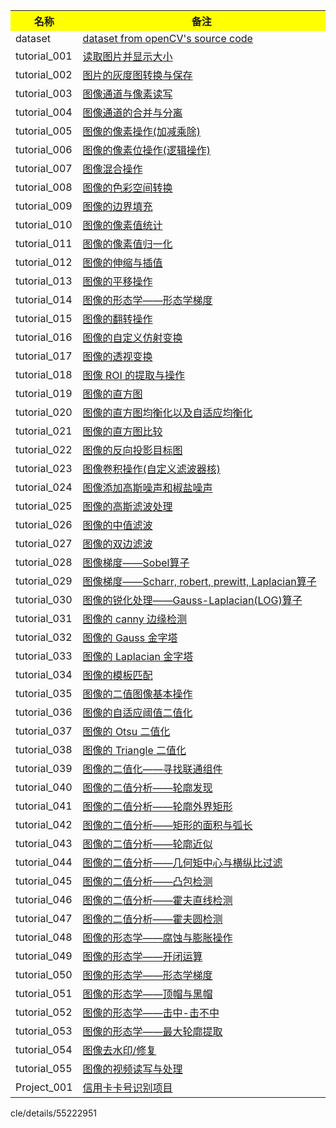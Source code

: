 <table>
  <tr>
    <th width=20%, bgcolor=yellow>名称</th>
    <th width="80%", bgcolor=yellow>备注</th>
  </tr>
  <tr>
    <td > dataset </td>
    <td> <a href="https://github.com/xiaochengsky/openCV/tree/master/dataset"> dataset from openCV's source code</a></td>
  </tr>
  <tr>
    <td > tutorial_001 </td>
    <td> <a href="https://github.com/xiaochengsky/openCV/tree/master/tutorial_001"> 读取图片并显示大小</a></td>
  </tr>
  <tr>
    <td > tutorial_002 </td>
    <td> <a href="https://github.com/xiaochengsky/openCV/tree/master/tutorial_002"> 图片的灰度图转换与保存</a></td>
  </tr>
  <tr>
    <td > tutorial_003 </td>
    <td> <a href="https://github.com/xiaochengsky/openCV/tree/master/tutorial_003"> 图像通道与像素读写</a></td>
  </tr>
  <tr>
    <td > tutorial_004 </td>
    <td> <a href="https://github.com/xiaochengsky/openCV/tree/master/tutorial_004"> 图像通道的合并与分离</a></td>
  </tr>
  <tr>
    <td > tutorial_005 </td>
    <td> <a href="https://github.com/xiaochengsky/openCV/tree/master/tutorial_005"> 图像的像素操作(加减乘除)</a></td>
  </tr>
  <tr>
    <td > tutorial_006 </td>
    <td> <a href="https://github.com/xiaochengsky/openCV/tree/master/tutorial_006"> 图像的像素位操作(逻辑操作)</a></td>
  </tr>
  <tr>
    <td > tutorial_007 </td>
    <td> <a href="https://github.com/xiaochengsky/openCV/tree/master/tutorial_007"> 图像混合操作</a></td>
  </tr>
  <tr>
    <td > tutorial_008 </td>
    <td> <a href="https://github.com/xiaochengsky/openCV/tree/master/tutorial_008"> 图像的色彩空间转换</a></td>
  </tr>  
  <tr>
    <td > tutorial_009 </td>
    <td> <a href="https://github.com/xiaochengsky/openCV/tree/master/tutorial_009"> 图像的边界填充</a></td>
  </tr>  
  <tr>
    <td > tutorial_010 </td>
    <td> <a href="https://github.com/xiaochengsky/openCV/tree/master/tutorial_010"> 图像的像素值统计</a></td>
  </tr>  
  <tr>
    <td > tutorial_011 </td>
    <td> <a href="https://github.com/xiaochengsky/openCV/tree/master/tutorial_011"> 图像的像素值归一化</a></td>
  </tr>
  <tr>
    <td > tutorial_012 </td>
    <td> <a href="https://github.com/xiaochengsky/openCV/tree/master/tutorial_012"> 图像的伸缩与插值</a></td>
  </tr>
  <tr>
    <td > tutorial_013 </td>
    <td> <a href="https://github.com/xiaochengsky/openCV/tree/master/tutorial_013"> 图像的平移操作</a></td>
  </tr>
  <tr>
    <td > tutorial_014 </td>
    <td> <a href="https://github.com/xiaochengsky/openCV/tree/master/tutorial_014"> 图像的形态学——形态学梯度</a></td>
  </tr>
  <tr>
    <td > tutorial_015 </td>
    <td> <a href="https://github.com/xiaochengsky/openCV/tree/master/tutorial_015"> 图像的翻转操作</a></td>
  </tr>  
  <tr>
    <td > tutorial_016 </td>
    <td> <a href="https://github.com/xiaochengsky/openCV/tree/master/tutorial_016"> 图像的自定义仿射变换</a></td>
  </tr>  
  <tr>
    <td > tutorial_017 </td>
    <td> <a href="https://github.com/xiaochengsky/openCV/tree/master/tutorial_017"> 图像的透视变换</a></td>
  </tr>  
  <tr>
    <td > tutorial_018 </td>
    <td> <a href="https://github.com/xiaochengsky/openCV/tree/master/tutorial_018"> 图像 ROI 的提取与操作</a></td>
  </tr>
  <tr>
    <td > tutorial_019 </td>
    <td> <a href="https://github.com/xiaochengsky/openCV/tree/master/tutorial_019"> 图像的直方图</a></td>
  </tr>  
  <tr>
    <td > tutorial_020 </td>
    <td> <a href="https://github.com/xiaochengsky/openCV/tree/master/tutorial_020"> 图像的直方图均衡化以及自适应均衡化</a></td>
  </tr>  
  <tr>
    <td > tutorial_021 </td>
    <td> <a href="https://github.com/xiaochengsky/openCV/tree/master/tutorial_021"> 图像的直方图比较</a></td>
  </tr>
  <tr>
    <td > tutorial_022 </td>
    <td> <a href="https://github.com/xiaochengsky/openCV/tree/master/tutorial_022"> 图像的反向投影目标图</a></td>
  </tr>
  <tr>
    <td > tutorial_023 </td>
    <td> <a href="https://github.com/xiaochengsky/openCV/tree/master/tutorial_023"> 图像卷积操作(自定义滤波器核)</a></td>
  </tr>
  <tr>
    <td > tutorial_024 </td>
    <td> <a href="https://github.com/xiaochengsky/openCV/tree/master/tutorial_024"> 图像添加高斯噪声和椒盐噪声</a></td>
  </tr>
  <tr>
    <td > tutorial_025 </td>
    <td> <a href="https://github.com/xiaochengsky/openCV/tree/master/tutorial_025"> 图像的高斯滤波处理</a></td>
  </tr>  
  <tr>
    <td > tutorial_026 </td>
    <td> <a href="https://github.com/xiaochengsky/openCV/tree/master/tutorial_026"> 图像的中值滤波</a></td>
  </tr>  
  <tr>
    <td > tutorial_027 </td>
    <td> <a href="https://github.com/xiaochengsky/openCV/tree/master/tutorial_027"> 图像的双边滤波</a></td>
  </tr>  
  <tr>
    <td > tutorial_028 </td>
    <td> <a href="https://github.com/xiaochengsky/openCV/tree/master/tutorial_028"> 图像梯度——Sobel算子</a></td>
  </tr>
  <tr>
    <td > tutorial_029 </td>
    <td> <a href="https://github.com/xiaochengsky/openCV/tree/master/tutorial_029"> 图像梯度——Scharr, robert, prewitt, Laplacian算子</a></td>
  </tr>   
  <tr>
    <td > tutorial_030 </td>
    <td> <a href="https://github.com/xiaochengsky/openCV/tree/master/tutorial_030"> 图像的锐化处理——Gauss-Laplacian(LOG)算子</a></td>
  </tr>  
  <tr>
    <td > tutorial_031 </td>
    <td> <a href="https://github.com/xiaochengsky/openCV/tree/master/tutorial_031"> 图像的 canny 边缘检测</a></td>
  </tr>
  <tr>
    <td > tutorial_032 </td>
    <td> <a href="https://github.com/xiaochengsky/openCV/tree/master/tutorial_032"> 图像的 Gauss 金字塔</a></td>
  </tr>
  <tr>
    <td > tutorial_033 </td>
    <td> <a href="https://github.com/xiaochengsky/openCV/tree/master/tutorial_033"> 图像的 Laplacian 金字塔</a></td>
  </tr>
  <tr>
    <td > tutorial_034 </td>
    <td> <a href="https://github.com/xiaochengsky/openCV/tree/master/tutorial_034"> 图像的模板匹配</a></td>
  </tr>
  <tr>
    <td > tutorial_035 </td>
    <td> <a href="https://github.com/xiaochengsky/openCV/tree/master/tutorial_035"> 图像的二值图像基本操作</a></td>
  </tr>  
  <tr>
    <td > tutorial_036 </td>
    <td> <a href="https://github.com/xiaochengsky/openCV/tree/master/tutorial_036"> 图像的自适应阈值二值化</a></td>
  </tr>  
  <tr>
    <td > tutorial_037 </td>
    <td> <a href="https://github.com/xiaochengsky/openCV/tree/master/tutorial_037"> 图像的 Otsu 二值化</a></td>
  </tr>  
  <tr>
    <td > tutorial_038 </td>
    <td> <a href="https://github.com/xiaochengsky/openCV/tree/master/tutorial_038"> 图像的 Triangle 二值化</a></td>
  </tr>
  <tr>
    <td > tutorial_039 </td>
    <td> <a href="https://github.com/xiaochengsky/openCV/tree/master/tutorial_039"> 图像的二值化——寻找联通组件</a></td>
  </tr>    
  <tr>
    <td > tutorial_040 </td>
    <td> <a href="https://github.com/xiaochengsky/openCV/tree/master/tutorial_040"> 图像的二值分析——轮廓发现</a></td>
  </tr>  
  <tr>
    <td > tutorial_041 </td>
    <td> <a href="https://github.com/xiaochengsky/openCV/tree/master/tutorial_041"> 图像的二值分析——轮廓外界矩形</a></td>
  </tr>
  <tr>
    <td > tutorial_042 </td>
    <td> <a href="https://github.com/xiaochengsky/openCV/tree/master/tutorial_042"> 图像的二值分析——矩形的面积与弧长</a></td>
  </tr>
  <tr>
    <td > tutorial_043 </td>
    <td> <a href="https://github.com/xiaochengsky/openCV/tree/master/tutorial_043"> 图像的二值分析——轮廓近似</a></td>
  </tr>
  <tr>
    <td > tutorial_044 </td>
    <td> <a href="https://github.com/xiaochengsky/openCV/tree/master/tutorial_044"> 图像的二值分析——几何矩中心与横纵比过滤</a></td>
  </tr>
  <tr>
    <td > tutorial_045 </td>
    <td> <a href="https://github.com/xiaochengsky/openCV/tree/master/tutorial_045"> 图像的二值分析——凸包检测</a></td>
  </tr>  
  <tr>
    <td > tutorial_046 </td>
    <td> <a href="https://github.com/xiaochengsky/openCV/tree/master/tutorial_046"> 图像的二值分析——霍夫直线检测</a></td>
  </tr>  
  <tr>
    <td > tutorial_047 </td>
    <td> <a href="https://github.com/xiaochengsky/openCV/tree/master/tutorial_047"> 图像的二值分析——霍夫圆检测</a></td>
  </tr>  
  <tr>
    <td > tutorial_048 </td>
    <td> <a href="https://github.com/xiaochengsky/openCV/tree/master/tutorial_048"> 图像的形态学——腐蚀与膨胀操作</a></td>
  </tr>
  <tr>
    <td > tutorial_049 </td>
    <td> <a href="https://github.com/xiaochengsky/openCV/tree/master/tutorial_049"> 图像的形态学——开闭运算</a></td>
  </tr>    
  <tr>
    <td > tutorial_050 </td>
    <td> <a href="https://github.com/xiaochengsky/openCV/tree/master/tutorial_050"> 图像的形态学——形态学梯度</a></td>
  </tr>
  <tr>
    <td > tutorial_051 </td>
    <td> <a href="https://github.com/xiaochengsky/openCV/tree/master/tutorial_051"> 图像的形态学——顶帽与黑帽</a></td>
  </tr>
  <tr>
    <td > tutorial_052 </td>
    <td> <a href="https://github.com/xiaochengsky/openCV/tree/master/tutorial_052"> 图像的形态学——击中-击不中</a></td>
  </tr>  
  <tr>
    <td > tutorial_053 </td>
    <td> <a href="https://github.com/xiaochengsky/openCV/tree/master/tutorial_053"> 图像的形态学——最大轮廓提取</a></td>
  </tr>  
  <tr>
    <td > tutorial_054 </td>
    <td> <a href="https://github.com/xiaochengsky/openCV/tree/master/tutorial_054"> 图像去水印/修复</a></td>
  </tr>  
  <tr>
    <td > tutorial_055 </td>
    <td> <a href="https://github.com/xiaochengsky/openCV/tree/master/tutorial_055"> 图像的视频读写与处理</a></td>
  </tr>
  <tr>
    <td > Project_001 </td>
    <td> <a href="https://github.com/xiaochengsky/openCV/tree/master/Project_001"> 信用卡卡号识别项目</a></td>
  </tr>     
  
</table>
cle/details/55222951